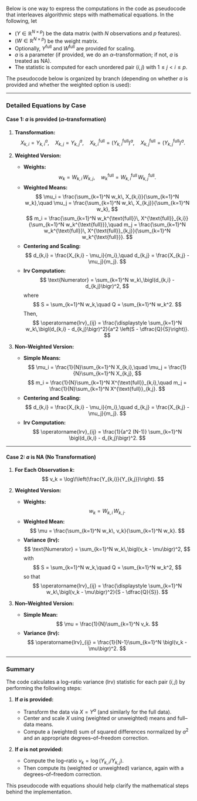 Below is one way to express the computations in the code as pseudocode that interleaves algorithmic steps with mathematical equations. In the following, let

- $(Y \in \mathbb{R}^{N\times p})$ be the data matrix (with $N$ observations and $p$ features).
- $(W \in \mathbb{R}^{N\times p})$ be the weight matrix.
- Optionally, $Y^{\text{full}}$ and $W^{\text{full}}$ are provided for scaling.
- $a$ is a parameter (if provided, we do an $\alpha$–transformation; if not, $a$ is treated as NA).
- The statistic is computed for each unordered pair $(i,j)$ with $1\le j < i\le p$.

The pseudocode below is organized by branch (depending on whether $a$ is provided and whether the weighted option is used):



---

### **Detailed Equations by Case**

#### **Case 1: $a$ is provided ($\alpha$–transformation)**

1. **Transformation:**
   $$
   X_{k,i} = Y_{k,i}^a,\quad X_{k,j} = Y_{k,j}^a,\quad
   X^{\text{full}}_{k,i} = \bigl(Y^{\text{full}}_{k,i}\bigr)^a,\quad X^{\text{full}}_{k,j} = \bigl(Y^{\text{full}}_{k,j}\bigr)^a.
   $$
   
2. **Weighted Version:**
   - **Weights:**
     $$
     w_k = W_{k,i} \, W_{k,j},\quad w_k^{\text{full}} = W^{\text{full}}_{k,i} \, W^{\text{full}}_{k,j}.
     $$
   - **Weighted Means:**
     $$
     \mu_i = \frac{\sum_{k=1}^N w_k\, X_{k,i}}{\sum_{k=1}^N w_k},\quad \mu_j = \frac{\sum_{k=1}^N w_k\, X_{k,j}}{\sum_{k=1}^N w_k},
     $$
     $$
     m_i = \frac{\sum_{k=1}^N w_k^{\text{full}}\, X^{\text{full}}_{k,i}}{\sum_{k=1}^N w_k^{\text{full}}},\quad m_j = \frac{\sum_{k=1}^N w_k^{\text{full}}\, X^{\text{full}}_{k,j}}{\sum_{k=1}^N w_k^{\text{full}}}.
     $$
   - **Centering and Scaling:**
     $$
     d_{k,i} = \frac{X_{k,i} - \mu_i}{m_i},\quad d_{k,j} = \frac{X_{k,j} - \mu_j}{m_j}.
     $$
   - **lrv Computation:**
     $$
     \text{Numerator} = \sum_{k=1}^N w_k\,\bigl(d_{k,i} - d_{k,j}\bigr)^2,
     $$
     where
     $$
     S = \sum_{k=1}^N w_k,\quad Q = \sum_{k=1}^N w_k^2.
     $$
     Then,
     $$
     \operatorname{lrv}_{ij} = \frac{\displaystyle \sum_{k=1}^N w_k\,\bigl(d_{k,i} - d_{k,j}\bigr)^2}{a^2 \left(S - \dfrac{Q}{S}\right)}.
     $$
   
3. **Non–Weighted Version:**
   - **Simple Means:**
     $$
     \mu_i = \frac{1}{N}\sum_{k=1}^N X_{k,i},\quad \mu_j = \frac{1}{N}\sum_{k=1}^N X_{k,j},
     $$
     $$
     m_i = \frac{1}{N}\sum_{k=1}^N X^{\text{full}}_{k,i},\quad m_j = \frac{1}{N}\sum_{k=1}^N X^{\text{full}}_{k,j}.
     $$
   - **Centering and Scaling:**
     $$
     d_{k,i} = \frac{X_{k,i} - \mu_i}{m_i},\quad d_{k,j} = \frac{X_{k,j} - \mu_j}{m_j}.
     $$
   - **lrv Computation:**
     $$
     \operatorname{lrv}_{ij} = \frac{1}{a^2 (N-1)} \sum_{k=1}^N \bigl(d_{k,i} - d_{k,j}\bigr)^2.
     $$

---

#### **Case 2: $a$ is NA (No Transformation)**

1. **For Each Observation $k$:**
   $$
   v_k = \log\!\left(\frac{Y_{k,i}}{Y_{k,j}}\right).
   $$
   
2. **Weighted Version:**
   - **Weights:**
     $$
     w_k = W_{k,i}\,W_{k,j}.
     $$
   - **Weighted Mean:**
     $$
     \mu = \frac{\sum_{k=1}^N w_k\, v_k}{\sum_{k=1}^N w_k}.
     $$
   - **Variance (lrv):**
     $$
     \text{Numerator} = \sum_{k=1}^N w_k\,\bigl(v_k - \mu\bigr)^2,
     $$
     with
     $$
     S = \sum_{k=1}^N w_k,\quad Q = \sum_{k=1}^N w_k^2,
     $$
     so that
     $$
     \operatorname{lrv}_{ij} = \frac{\displaystyle \sum_{k=1}^N w_k\,\bigl(v_k - \mu\bigr)^2}{S - \dfrac{Q}{S}}.
     $$
   
3. **Non–Weighted Version:**
   - **Simple Mean:**
     $$
     \mu = \frac{1}{N}\sum_{k=1}^N v_k.
     $$
   - **Variance (lrv):**
     $$
     \operatorname{lrv}_{ij} = \frac{1}{N-1}\sum_{k=1}^N \bigl(v_k - \mu\bigr)^2.
     $$

---

### **Summary**

The code calculates a log–ratio variance (lrv) statistic for each pair $(i,j)$ by performing the following steps:

1. **If $a$ is provided:**  
   - Transform the data via $X = Y^a$ (and similarly for the full data).
   - Center and scale $X$ using (weighted or unweighted) means and full–data means.
   - Compute a (weighted) sum of squared differences normalized by $a^2$ and an appropriate degrees–of–freedom correction.

2. **If $a$ is not provided:**  
   - Compute the log–ratio $v_k = \log(Y_{k,i}/Y_{k,j})$.
   - Then compute its (weighted or unweighted) variance, again with a degrees–of–freedom correction.

This pseudocode with equations should help clarify the mathematical steps behind the implementation.

<!--stackedit_data:
eyJoaXN0b3J5IjpbMzU0MTI2NTQ5XX0=
-->